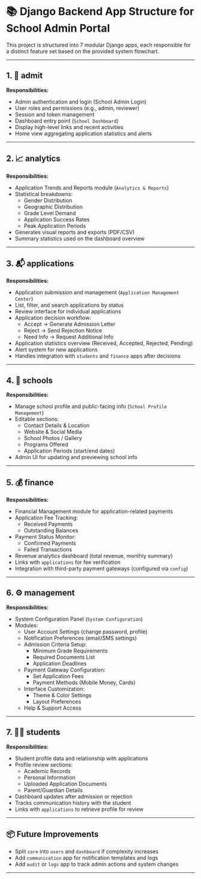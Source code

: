 # 📚 Django Backend App Structure for School Admin Portal

This project is structured into 7 modular Django apps, each responsible for a distinct feature set based on the provided system flowchart.

---

## 1. 🧩 admit

**Responsibilities:**
- Admin authentication and login (School Admin Login)
- User roles and permissions (e.g., admin, reviewer)
- Session and token management
- Dashboard entry point (`School Dashboard`)
- Display high-level links and recent activities
- Home view aggregating application statistics and alerts

---

## 2. 📈 analytics

**Responsibilities:**
- Application Trends and Reports module (`Analytics & Reports`)
- Statistical breakdowns:
  - Gender Distribution
  - Geographic Distribution
  - Grade Level Demand
  - Application Success Rates
  - Peak Application Periods
- Generates visual reports and exports (PDF/CSV)
- Summary statistics used on the dashboard overview

---

## 3. 📬 applications

**Responsibilities:**
- Application submission and management (`Application Management Center`)
- List, filter, and search applications by status
- Review interface for individual applications
- Application decision workflow:
  - Accept → Generate Admission Letter
  - Reject → Send Rejection Notice
  - Need Info → Request Additional Info
- Application statistics overview (Received, Accepted, Rejected, Pending)
- Alert system for new applications
- Handles integration with `students` and `finance` apps after decisions

---

## 4. 🏫 schools

**Responsibilities:**
- Manage school profile and public-facing info (`School Profile Management`)
- Editable sections:
  - Contact Details & Location
  - Website & Social Media
  - School Photos / Gallery
  - Programs Offered
  - Application Periods (start/end dates)
- Admin UI for updating and previewing school info

---

## 5. 💰 finance

**Responsibilities:**
- Financial Management module for application-related payments
- Application Fee Tracking:
  - Received Payments
  - Outstanding Balances
- Payment Status Monitor:
  - Confirmed Payments
  - Failed Transactions
- Revenue analytics dashboard (total revenue, monthly summary)
- Links with `applications` for fee verification
- Integration with third-party payment gateways (configured via `config`)

---

## 6. ⚙️ management

**Responsibilities:**
- System Configuration Panel (`System Configuration`)
- Modules:
  - User Account Settings (change password, profile)
  - Notification Preferences (email/SMS settings)
  - Admission Criteria Setup:
    - Minimum Grade Requirements
    - Required Documents List
    - Application Deadlines
  - Payment Gateway Configuration:
    - Set Application Fees
    - Payment Methods (Mobile Money, Cards)
  - Interface Customization:
    - Theme & Color Settings
    - Layout Preferences
  - Help & Support Access

---

## 7. 👩‍🎓 students

**Responsibilities:**
- Student profile data and relationship with applications
- Profile review sections:
  - Academic Records
  - Personal Information
  - Uploaded Application Documents
  - Parent/Guardian Details
- Dashboard updates after admission or rejection
- Tracks communication history with the student
- Links with `applications` to retrieve profile for review

---

## 📦 Future Improvements

- Split `core` into `users` and `dashboard` if complexity increases
- Add `communication` app for notification templates and logs
- Add `audit` or `logs` app to track admin actions and system changes

---
